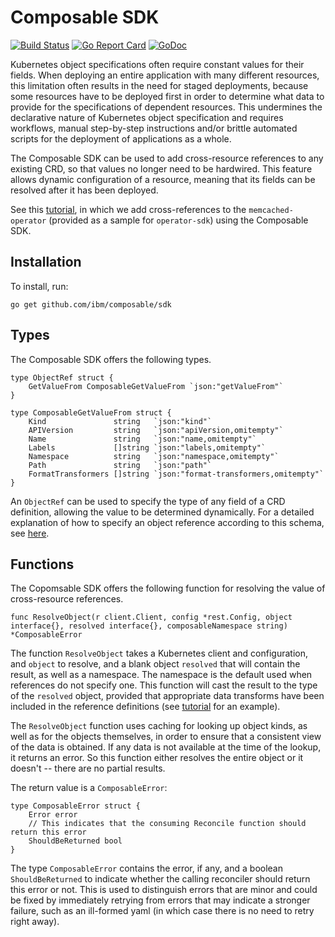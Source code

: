 # Composable SDK

[![Build Status](https://travis-ci.com/IBM/composable.svg?branch=master)](https://travis-ci.com/IBM/composable)
[![Go Report Card](https://goreportcard.com/badge/github.com/IBM/composable/)](https://goreportcard.com/report/github.com/IBM/composable)
[![GoDoc](https://godoc.org/github.com/IBM/composable/sdk?status.svg)](https://godoc.org/github.com/IBM/composable/sdk)

Kubernetes object specifications often require constant values for their fields. When deploying an entire application
with many different resources, this limitation often results in the need for staged deployments, because some resources
have to be deployed first in order to determine what data to provide for the specifications of dependent resources.
This undermines the declarative nature of Kubernetes object specification and requires workflows, manual step-by-step
instructions and/or brittle automated scripts for the deployment of applications as a whole.

The Composable SDK can be used to add cross-resource references to any existing CRD, so that values no longer
need to be hardwired. This feature allows dynamic configuration of a resource, meaning that its fields can be 
resolved after it has been deployed. 

See this [tutorial](./docs/tutorial.md), in which we add cross-references to the `memcached-operator` (provided as a sample for `operator-sdk`) using the Composable SDK.

## Installation

To install, run:
```
go get github.com/ibm/composable/sdk
```

## Types

The Composable SDK offers the following types.

```golang
type ObjectRef struct {
	GetValueFrom ComposableGetValueFrom `json:"getValueFrom"`
}

type ComposableGetValueFrom struct {
	Kind               string   `json:"kind"`
	APIVersion         string   `json:"apiVersion,omitempty"`
	Name               string   `json:"name,omitempty"`
	Labels             []string `json:"labels,omitempty"`
	Namespace          string   `json:"namespace,omitempty"`
	Path               string   `json:"path"`
	FormatTransformers []string `json:"format-transformers,omitempty"`
}
```

An `ObjectRef` can be used to specify the type of any field of a CRD definition, allowing the value to be determined dynamically.
For a detailed explanation of how to specify an object reference according to this schema, see [here](https://github.com/IBM/composable/blob/master/README.md#getvaluefrom-elements).

## Functions

The Copomsable SDK offers the following function for resolving the value of cross-resource references.

```golang
func ResolveObject(r client.Client, config *rest.Config, object interface{}, resolved interface{}, composableNamespace string) *ComposableError 
```

The function `ResolveObject` takes a Kubernetes client and configuration, and `object` to resolve, and a blank object
`resolved` that will contain the result, as well as a namespace. The namespace is the default used when references
do not specify one. This function will cast the result to the type of the `resolved` object, provided that
appropriate data transforms have been included in the reference definitions (see [tutorial](./docs/tutorial.md) for an example).

The `ResolveObject` function uses caching for looking up object kinds, as well as for the objects themselves, in order
to ensure that a consistent view of the data is obtained. If any data is not available at the time of the lookup,
it returns an error. So this function either resolves the entire object or it doesn't -- there are no partial results.

The return value is a `ComposableError`:

```golang
type ComposableError struct {
	Error error
	// This indicates that the consuming Reconcile function should return this error
	ShouldBeReturned bool
}
```

The type `ComposableError` contains the error, if any, and a boolean `ShouldBeReturned` to indicate whether the calling reconciler
should return this error or not. This is used to distinguish errors that are minor and could be fixed by immediately retrying
from errors that may indicate a stronger failure, such as an ill-formed yaml (in which case there is no need to retry right away).
